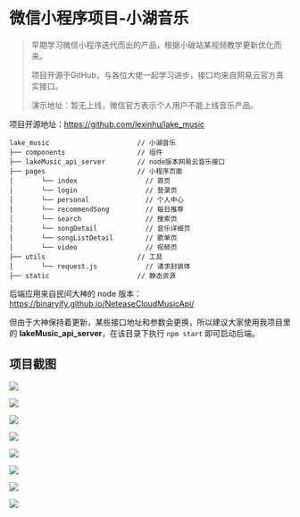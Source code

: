 # 微信小程序项目-小湖音乐

> 早期学习微信小程序迭代而出的产品，根据小破站某视频教学更新优化而来。
>
> 项目开源于GitHub，与各位大佬一起学习进步，接口均来自网易云官方真实接口。
>
> 演示地址：暂无上线，微信官方表示个人用户不能上线音乐产品。

项目开源地址：https://github.com/lexinhu/lake_music

```
lake_music                      // 小湖音乐
├── components                  // 组件
├── lakeMusic_api_server        // node版本网易云音乐接口
├── pages                       // 小程序页面
│       └── index                 // 首页
│       └── login                 // 登录页
│       └── personal              // 个人中心
│       └── recommendSong         // 每日推荐
│       └── search                // 搜索页
│       └── songDetail            // 音乐详细页
│       └── songListDetail        // 歌单页
│       └── video                 // 视频页
├── utils                       // 工具
│       └── request.js            // 请求封装体
├── static                      // 静态资源
```

后端应用来自民间大神的 node 版本：https://binaryify.github.io/NeteaseCloudMusicApi/

但由于大神保持着更新，某些接口地址和参数会更换，所以建议大家使用我项目里的 **lakeMusic_api_server**，在该目录下执行 `npm start` 即可启动后端。

## 项目截图

![](https://cdn.jsdelivr.net/gh/lexinhu/Image/img/2021/20210307235142.jpg)

![](https://cdn.jsdelivr.net/gh/lexinhu/Image/img/2021/20210307235302.jpg)

![](https://cdn.jsdelivr.net/gh/lexinhu/Image/img/2021/20210307235319.jpg)

![](https://cdn.jsdelivr.net/gh/lexinhu/Image/img/2021/20210307235349.jpg)

![](https://cdn.jsdelivr.net/gh/lexinhu/Image/img/2021/20210307235405.jpg)

![](https://cdn.jsdelivr.net/gh/lexinhu/Image/img/2021/20210307235416.jpg)

![](https://cdn.jsdelivr.net/gh/lexinhu/Image/img/2021/20210307235427.jpg)

![](https://cdn.jsdelivr.net/gh/lexinhu/Image/img/2021/20210307235437.jpg)


